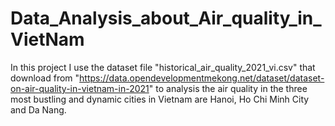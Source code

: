 # Data_Analysis_about_Air_quality_in_VietNam
In this project I use the dataset file "historical_air_quality_2021_vi.csv" that download from "https://data.opendevelopmentmekong.net/dataset/dataset-on-air-quality-in-vietnam-in-2021" to analysis the air quality in the three most bustling and dynamic cities in Vietnam are Hanoi, Ho Chi Minh City and Da Nang.
